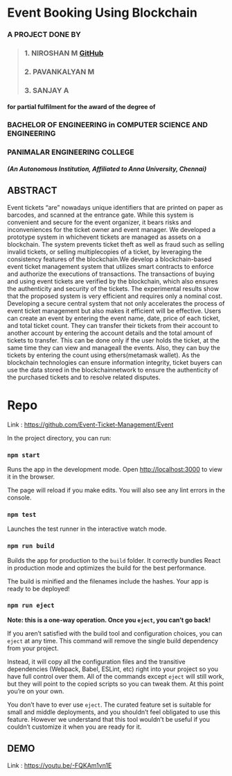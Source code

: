 # Event Booking Using Blockchain
### A PROJECT DONE BY
> ### 1. NIROSHAN M [GitHub](https://github.com/Niroshan05)  
> ### 2. PAVANKALYAN M  
> ### 3. SANJAY A  
#### for partial fulfilment for the award of the degree of  
### BACHELOR OF ENGINEERING in COMPUTER SCIENCE AND ENGINEERING  
### PANIMALAR ENGINEERING COLLEGE
##### (An Autonomous Institution, Affiliated to Anna University, Chennai)  

## ABSTRACT

Event tickets “are” nowadays unique identifiers that are printed on paper as barcodes,
and scanned at the entrance gate. While this system is convenient and secure for the
event organizer, it bears risks and inconveniences for the ticket owner and event
manager. We developed a prototype system in whichevent tickets are managed as assets
on a blockchain. The system prevents ticket theft as well as fraud such as selling invalid
tickets, or selling multiplecopies of a ticket, by leveraging the consistency features of
the blockchain.We develop a blockchain-based event ticket management system that
utilizes smart contracts to enforce and authorize the executions of transactions. The
transactions of buying and using event tickets are verified by the blockchain, which
also ensures the authenticity and security of the tickets. The experimental results show
that the proposed system is very efficient and requires only a nominal cost. Developing
a secure central system that not only accelerates the process of event ticket
management but also makes it efficient will be effective. Users can create an event by
entering the event name, date, price of each ticket, and total ticket count. They can
transfer their tickets from their account to another account by entering the account
details and the total amount of tickets to transfer. This can be done only if the user
holds the ticket, at the same time they can view and manageall the events. Also, they
can buy the tickets by entering the count using ethers(metamask wallet). As the
blockchain technologies can ensure information integrity, ticket buyers can use the data
stored in the blockchainnetwork to ensure the authenticity of the purchased tickets and
to resolve related disputes.
# Repo
Link : https://github.com/Event-Ticket-Management/Event

In the project directory, you can run:

### `npm start`

Runs the app in the development mode.
Open [http://localhost:3000](http://localhost:3000) to view it in the browser.

The page will reload if you make edits.
You will also see any lint errors in the console.

### `npm test`

Launches the test runner in the interactive watch mode.

### `npm run build`

Builds the app for production to the `build` folder.
It correctly bundles React in production mode and optimizes the build for the best performance.

The build is minified and the filenames include the hashes.
Your app is ready to be deployed!

### `npm run eject`

**Note: this is a one-way operation. Once you `eject`, you can’t go back!**

If you aren’t satisfied with the build tool and configuration choices, you can `eject` at any time. This command will remove the single build dependency from your project.

Instead, it will copy all the configuration files and the transitive dependencies (Webpack, Babel, ESLint, etc) right into your project so you have full control over them. All of the commands except `eject` will still work, but they will point to the copied scripts so you can tweak them. At this point you’re on your own.

You don’t have to ever use `eject`. The curated feature set is suitable for small and middle deployments, and you shouldn’t feel obligated to use this feature. However we understand that this tool wouldn’t be useful if you couldn’t customize it when you are ready for it.

## DEMO
Link : https://youtu.be/-FQKAm1vn1E 

